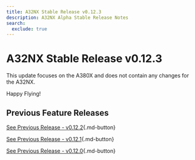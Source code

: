 ```yaml
---
title: A32NX Stable Release v0.12.3
description: A32NX Alpha Stable Release Notes
search:
  exclude: true
---
```


[//]: # (<link rel="stylesheet" href="../../stylesheets/toc-tables.css">)

# A32NX Stable Release v0.12.3

This update focuses on the A380X and does not contain any changes for the A32NX.

Happy Flying!

## Previous Feature Releases

[See Previous Release - v0.12.2](v0122.md){.md-button}

[See Previous Release - v0.12.1](v0121.md){.md-button}

[See Previous Release - v0.12.0](v0120.md){.md-button}
